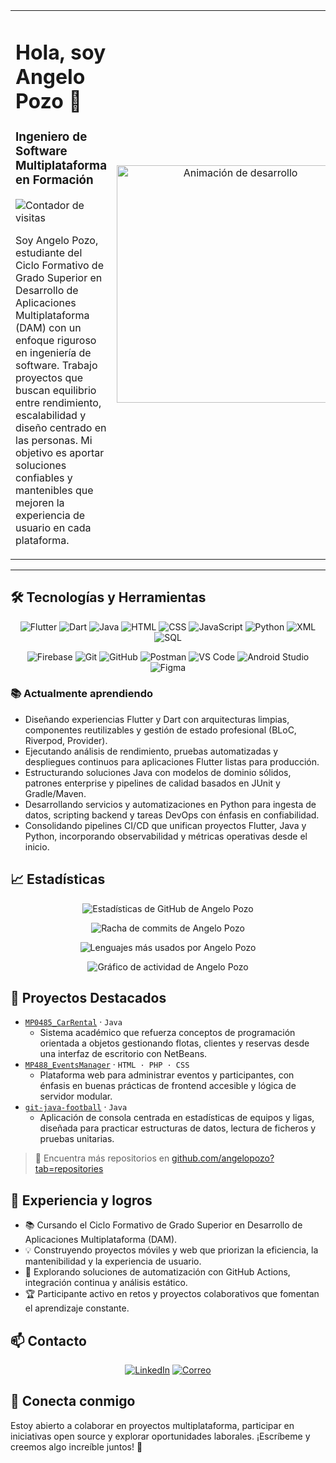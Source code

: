 <table width="100%">
  <tr>
    <td width="60%" valign="top">
      <h1>Hola, soy Angelo Pozo 👋</h1>
      <h3>Ingeniero de Software Multiplataforma en Formación</h3>
      <p>
        <img src="https://komarev.com/ghpvc/?username=angelopozo&label=Visitas&color=0e75b6&style=flat" alt="Contador de visitas" />
      </p>
      <p>Soy Angelo Pozo, estudiante del Ciclo Formativo de Grado Superior en Desarrollo de Aplicaciones Multiplataforma (DAM) con un enfoque riguroso en ingeniería de software. Trabajo proyectos que buscan equilibrio entre rendimiento, escalabilidad y diseño centrado en las personas. Mi objetivo es aportar soluciones confiables y mantenibles que mejoren la experiencia de usuario en cada plataforma.</p>
    </td>
    <td width="40%" align="center">
      <img src="https://raw.githubusercontent.com/abhisheknaiidu/abhisheknaiidu/master/code.gif" alt="Animación de desarrollo" width="380" />
    </td>
  </tr>
</table>

---
## 🛠️ Tecnologías y Herramientas

<p align="center">
  <img src="https://img.shields.io/badge/Flutter-02569B?style=for-the-badge&logo=flutter&logoColor=white" alt="Flutter" />
  <img src="https://img.shields.io/badge/Dart-0175C2?style=for-the-badge&logo=dart&logoColor=white" alt="Dart" />
  <img src="https://img.shields.io/badge/Java-007396?style=for-the-badge&logo=openjdk&logoColor=white" alt="Java" />
  <img src="https://img.shields.io/badge/HTML5-E34F26?style=for-the-badge&logo=html5&logoColor=white" alt="HTML" />
  <img src="https://img.shields.io/badge/CSS3-1572B6?style=for-the-badge&logo=css3&logoColor=white" alt="CSS" />
  <img src="https://img.shields.io/badge/JavaScript-F7DF1E?style=for-the-badge&logo=javascript&logoColor=black" alt="JavaScript" />
  <img src="https://img.shields.io/badge/Python-3776AB?style=for-the-badge&logo=python&logoColor=white" alt="Python" />
  <img src="https://img.shields.io/badge/XML-8A2BE2?style=for-the-badge&logo=xml&logoColor=white" alt="XML" />
  <img src="https://img.shields.io/badge/SQL-336791?style=for-the-badge&logo=postgresql&logoColor=white" alt="SQL" />
</p>

<p align="center">
  <img src="https://img.shields.io/badge/Firebase-FFCA28?style=for-the-badge&logo=firebase&logoColor=black" alt="Firebase" />
  <img src="https://img.shields.io/badge/Git-F05032?style=for-the-badge&logo=git&logoColor=white" alt="Git" />
  <img src="https://img.shields.io/badge/GitHub-181717?style=for-the-badge&logo=github&logoColor=white" alt="GitHub" />
  <img src="https://img.shields.io/badge/Postman-FF6C37?style=for-the-badge&logo=postman&logoColor=white" alt="Postman" />
  <img src="https://img.shields.io/badge/VS%20Code-007ACC?style=for-the-badge&logo=visualstudiocode&logoColor=white" alt="VS Code" />
  <img src="https://img.shields.io/badge/Android%20Studio-3DDC84?style=for-the-badge&logo=androidstudio&logoColor=white" alt="Android Studio" />
  <img src="https://img.shields.io/badge/Figma-F24E1E?style=for-the-badge&logo=figma&logoColor=white" alt="Figma" />
</p>

### 📚 Actualmente aprendiendo

- Diseñando experiencias Flutter y Dart con arquitecturas limpias, componentes reutilizables y gestión de estado profesional (BLoC, Riverpod, Provider).
- Ejecutando análisis de rendimiento, pruebas automatizadas y despliegues continuos para aplicaciones Flutter listas para producción.
- Estructurando soluciones Java con modelos de dominio sólidos, patrones enterprise y pipelines de calidad basados en JUnit y Gradle/Maven.
- Desarrollando servicios y automatizaciones en Python para ingesta de datos, scripting backend y tareas DevOps con énfasis en confiabilidad.
- Consolidando pipelines CI/CD que unifican proyectos Flutter, Java y Python, incorporando observabilidad y métricas operativas desde el inicio.

## 📈 Estadísticas

<p align="center">
  <img src="https://github-readme-stats.vercel.app/api?username=angelopozo&show_icons=true&hide_title=true&theme=transparent&hide_border=true&locale=es" alt="Estadísticas de GitHub de Angelo Pozo" />
</p>
<p align="center">
  <img src="https://streak-stats.demolab.com?user=angelopozo&locale=es&mode=weekly&theme=transparent&hide_border=true&date_format=j%20M%5B%20Y%5D" alt="Racha de commits de Angelo Pozo" />
</p>
<p align="center">
  <img src="https://github-readme-stats.vercel.app/api/top-langs/?username=angelopozo&layout=compact&theme=transparent&hide_border=true&locale=es" alt="Lenguajes más usados por Angelo Pozo" />
</p>
<p align="center">
  <img src="https://github-readme-activity-graph.vercel.app/graph?username=angelopozo&bg_color=ffffff00&color=0e75b6&line=58a6ff&point=1f6feb&area=true&hide_border=true" alt="Gráfico de actividad de Angelo Pozo" />
</p>


## 🚀 Proyectos Destacados

- [`MP0485_CarRental`](https://github.com/angelopozo/MP0485_CarRental) · `Java`
  - Sistema académico que refuerza conceptos de programación orientada a objetos gestionando flotas, clientes y reservas desde una interfaz de escritorio con NetBeans.
- [`MP488_EventsManager`](https://github.com/angelopozo/MP488_EventsManager) · `HTML · PHP · CSS`
  - Plataforma web para administrar eventos y participantes, con énfasis en buenas prácticas de frontend accesible y lógica de servidor modular.
- [`git-java-football`](https://github.com/angelopozo/git-java-football) · `Java`
  - Aplicación de consola centrada en estadísticas de equipos y ligas, diseñada para practicar estructuras de datos, lectura de ficheros y pruebas unitarias.

> 🌟 Encuentra más repositorios en [github.com/angelopozo?tab=repositories](https://github.com/angelopozo?tab=repositories)

## 💼 Experiencia y logros

- 📚 Cursando el Ciclo Formativo de Grado Superior en Desarrollo de Aplicaciones Multiplataforma (DAM).
- 💡 Construyendo proyectos móviles y web que priorizan la eficiencia, la mantenibilidad y la experiencia de usuario.
- 🤖 Explorando soluciones de automatización con GitHub Actions, integración continua y análisis estático.
- 🏆 Participante activo en retos y proyectos colaborativos que fomentan el aprendizaje constante.

## 📫 Contacto

<p align="center">
  <a href="https://www.linkedin.com/in/angelo-giovanni-pozo-p%C3%A9rez-882765306/" target="_blank"><img src="https://img.shields.io/badge/LinkedIn-0A66C2?style=for-the-badge&logo=linkedin&logoColor=white" alt="LinkedIn" /></a>
  <a href="mailto:angeloo.pozo@gmail.com"><img src="https://img.shields.io/badge/Correo-DB4437?style=for-the-badge&logo=gmail&logoColor=white" alt="Correo" /></a>
</p>

## 🤝 Conecta conmigo

Estoy abierto a colaborar en proyectos multiplataforma, participar en iniciativas open source y explorar oportunidades laborales. ¡Escríbeme y creemos algo increíble juntos! 🚀


